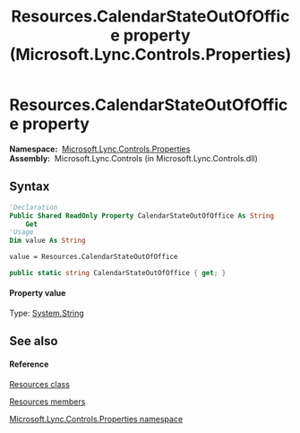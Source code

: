 ﻿---
title: Resources.CalendarStateOutOfOffice property  (Microsoft.Lync.Controls.Properties)
TOCTitle: 'CalendarStateOutOfOffice property '
ms:assetid: P:Microsoft.Lync.Controls.Properties.Resources.CalendarStateOutOfOffice_DI_3_UC_OCS14MrefLyncWPF
ms:mtpsurl: https://msdn.microsoft.com/en-us/library/microsoft.lync.controls.properties.resources.calendarstateoutofoffice_di_3_uc_ocs14mreflyncwpf(v=office.15)
ms:contentKeyID: 48594514
ms.date: 07/28/2014
mtps_version: v=office.15
f1_keywords:
- Microsoft.Lync.Controls.Properties.Resources.CalendarStateOutOfOffice
dev_langs:
- CSharp
- JScript
- VB
- other
---

# Resources.CalendarStateOutOfOffice property

**Namespace:**  [Microsoft.Lync.Controls.Properties](microsoft-lync-controls-properties-namespace_1.md)  
**Assembly:**  Microsoft.Lync.Controls (in Microsoft.Lync.Controls.dll)

## Syntax

``` vb
'Declaration
Public Shared ReadOnly Property CalendarStateOutOfOffice As String
    Get
'Usage
Dim value As String

value = Resources.CalendarStateOutOfOffice
```

``` csharp
public static string CalendarStateOutOfOffice { get; }
```

#### Property value

Type: [System.String](http://msdn2.microsoft.com/en-us/library/s1wwdcbf)  

## See also

#### Reference

[Resources class](resources-class-microsoft-lync-controls-properties_1.md)

[Resources members](resources-members-microsoft-lync-controls-properties_1.md)

[Microsoft.Lync.Controls.Properties namespace](microsoft-lync-controls-properties-namespace_1.md)

